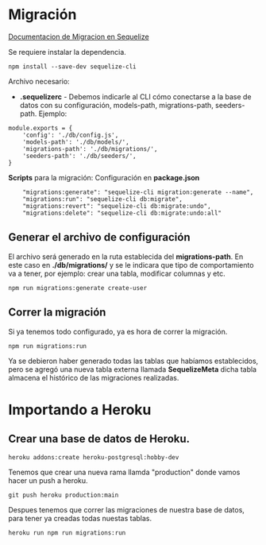 

# Migración
[Documentacion de Migracion en Sequelize](https://sequelize.org/master/manual/migrations.html)

Se requiere instalar la dependencia.
```
npm install --save-dev sequelize-cli
```
Archivo necesario:

- **.sequelizerc** - Debemos indicarle al CLI cómo conectarse a la base de datos con su configuración, models-path, migrations-path, seeders-path. Ejemplo:
```
module.exports = {
    'config': './db/config.js',
    'models-path': './db/models/',
    'migrations-path': './db/migrations/',
    'seeders-path': './db/seeders/',
}
```

**Scripts** para la migración: Configuración en **package.json**
```
    "migrations:generate": "sequelize-cli migration:generate --name",
    "migrations:run": "sequelize-cli db:migrate",
    "migrations:revert": "sequelize-cli db:migrate:undo",
    "migrations:delete": "sequelize-cli db:migrate:undo:all"
```
## Generar el archivo de configuración
El archivo será generado en la ruta establecida del **migrations-path**. En este caso en **./db/migrations/** y se le indicara que tipo de comportamiento va a tener, por ejemplo: crear una tabla, modificar columnas y etc.
```
npm run migrations:generate create-user
```
## Correr la migración
Si ya tenemos todo configurado, ya es hora de correr la migración.
```
npm run migrations:run
```
Ya se debieron haber generado todas las tablas que habíamos establecidos, pero se agregó una nueva tabla externa llamada **SequelizeMeta** dicha tabla almacena el histórico de las migraciones realizadas.

# Importando a Heroku

## Crear una base de datos de Heroku.
```
heroku addons:create heroku-postgresql:hobby-dev
```
Tenemos que crear una nueva rama llamda "production" donde vamos hacer un push a heroku.
```
git push heroku production:main
```
Despues tenemos que correr las migraciones de nuestra base de datos, para tener ya creadas todas nuestas tablas.
```
heroku run npm run migrations:run
```